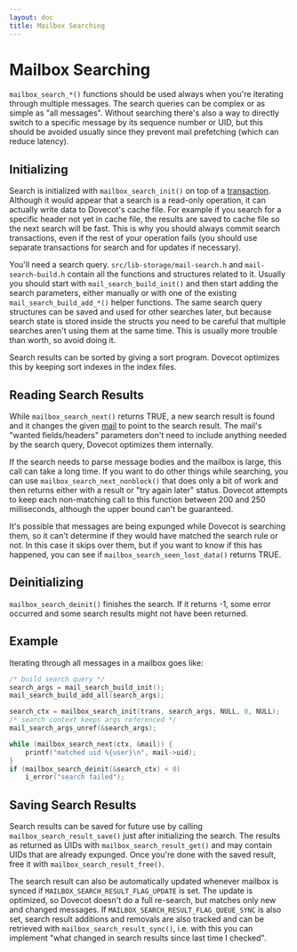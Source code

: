 ```yaml
---
layout: doc
title: Mailbox Searching
---
```


# Mailbox Searching

`mailbox_search_*()` functions should be used always when you're
iterating through multiple messages. The search queries can be complex
or as simple as "all messages". Without searching there's also a way to
directly switch to a specific message by its sequence number or UID, but
this should be avoided usually since they prevent mail prefetching (which can
reduce latency).

## Initializing

Search is initialized with `mailbox_search_init()` on top of a
[transaction](mailbox_transaction).
Although it would appear that a search is a read-only operation, it can
actually write data to Dovecot's cache file. For example if you search
for a specific header not yet in cache file, the results are saved to
cache file so the next search will be fast. This is why you should
always commit search transactions, even if the rest of your operation
fails (you should use separate transactions for search and for updates
if necessary).

You'll need a search query. `src/lib-storage/mail-search.h` and
`mail-search-build.h` contain all the functions and structures related
to it. Usually you should start with `mail_search_build_init()` and
then start adding the search parameters, either manually or with one of
the existing `mail_search_build_add_*()` helper functions. The same
search query structures can be saved and used for other searches later,
but because search state is stored inside the structs you need to be
careful that multiple searches aren't using them at the same time. This
is usually more trouble than worth, so avoid doing it.

Search results can be sorted by giving a sort program. Dovecot optimizes
this by keeping sort indexes in the index files.

## Reading Search Results

While `mailbox_search_next()` returns TRUE, a new search result is
found and it changes the given [mail](mail)
to point to the search result. The mail's "wanted fields/headers"
parameters don't need to include anything needed by the search query,
Dovecot optimizes them internally.

If the search needs to parse message bodies and the mailbox is large,
this call can take a long time. If you want to do other things while
searching, you can use `mailbox_search_next_nonblock()` that does only
a bit of work and then returns either with a result or "try again later"
status. Dovecot attempts to keep each non-matching call to this function
between 200 and 250 milliseconds, although the upper bound can't be
guaranteed.

It's possible that messages are being expunged while Dovecot is
searching them, so it can't determine if they would have matched the
search rule or not. In this case it skips over them, but if you want to
know if this has happened, you can see if
`mailbox_search_seen_lost_data()` returns TRUE.

## Deinitializing

`mailbox_search_deinit()` finishes the search. If it returns -1, some
error occurred and some search results might not have been returned.

## Example

Iterating through all messages in a mailbox goes like:

```c
/* build search query */
search_args = mail_search_build_init();
mail_search_build_add_all(search_args);

search_ctx = mailbox_search_init(trans, search_args, NULL, 0, NULL);
/* search context keeps args referenced */
mail_search_args_unref(&search_args);

while (mailbox_search_next(ctx, &mail)) {
    printf("matched uid %{user}\n", mail->uid);
}
if (mailbox_search_deinit(&search_ctx) < 0)
    i_error("search failed");
```

## Saving Search Results

Search results can be saved for future use by calling
`mailbox_search_result_save()` just after initializing the search. The
results as returned as UIDs with `mailbox_search_result_get()` and may
contain UIDs that are already expunged. Once you're done with the saved
result, free it with `mailbox_search_result_free()`.

The search result can also be automatically updated whenever mailbox is
synced if `MAILBOX_SEARCH_RESULT_FLAG_UPDATE` is set. The update is
optimized, so Dovecot doesn't do a full re-search, but matches only new
and changed messages. If `MAILBOX_SEARCH_RESULT_FLAG_QUEUE_SYNC` is
also set, search result additions and removals are also tracked and can
be retrieved with `mailbox_search_result_sync()`, i.e. with this you
can implement "what changed in search results since last time I
checked".
